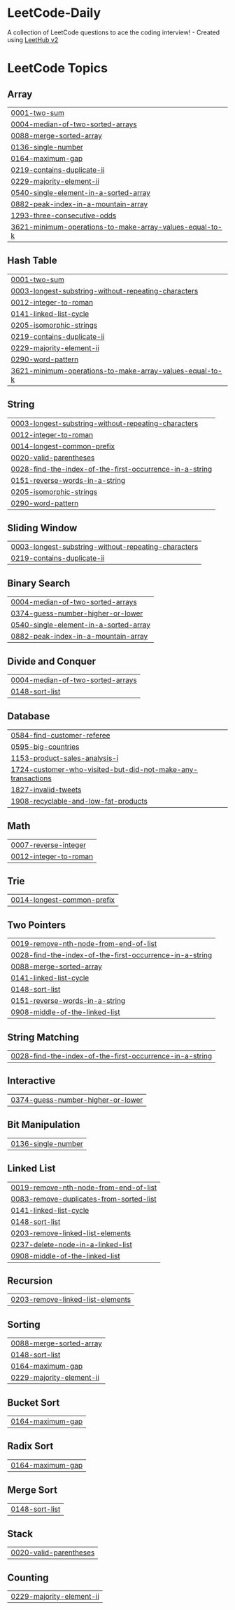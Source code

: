 # LeetCode-Daily
A collection of LeetCode questions to ace the coding interview! - Created using [LeetHub v2](https://github.com/arunbhardwaj/LeetHub-2.0)

<!---LeetCode Topics Start-->
# LeetCode Topics
## Array
|  |
| ------- |
| [0001-two-sum](https://github.com/Akshaysai04/LeetCode-Daily/tree/master/0001-two-sum) |
| [0004-median-of-two-sorted-arrays](https://github.com/Akshaysai04/LeetCode-Daily/tree/master/0004-median-of-two-sorted-arrays) |
| [0088-merge-sorted-array](https://github.com/Akshaysai04/LeetCode-Daily/tree/master/0088-merge-sorted-array) |
| [0136-single-number](https://github.com/Akshaysai04/LeetCode-Daily/tree/master/0136-single-number) |
| [0164-maximum-gap](https://github.com/Akshaysai04/LeetCode-Daily/tree/master/0164-maximum-gap) |
| [0219-contains-duplicate-ii](https://github.com/Akshaysai04/LeetCode-Daily/tree/master/0219-contains-duplicate-ii) |
| [0229-majority-element-ii](https://github.com/Akshaysai04/LeetCode-Daily/tree/master/0229-majority-element-ii) |
| [0540-single-element-in-a-sorted-array](https://github.com/Akshaysai04/LeetCode-Daily/tree/master/0540-single-element-in-a-sorted-array) |
| [0882-peak-index-in-a-mountain-array](https://github.com/Akshaysai04/LeetCode-Daily/tree/master/0882-peak-index-in-a-mountain-array) |
| [1293-three-consecutive-odds](https://github.com/Akshaysai04/LeetCode-Daily/tree/master/1293-three-consecutive-odds) |
| [3621-minimum-operations-to-make-array-values-equal-to-k](https://github.com/Akshaysai04/LeetCode-Daily/tree/master/3621-minimum-operations-to-make-array-values-equal-to-k) |
## Hash Table
|  |
| ------- |
| [0001-two-sum](https://github.com/Akshaysai04/LeetCode-Daily/tree/master/0001-two-sum) |
| [0003-longest-substring-without-repeating-characters](https://github.com/Akshaysai04/LeetCode-Daily/tree/master/0003-longest-substring-without-repeating-characters) |
| [0012-integer-to-roman](https://github.com/Akshaysai04/LeetCode-Daily/tree/master/0012-integer-to-roman) |
| [0141-linked-list-cycle](https://github.com/Akshaysai04/LeetCode-Daily/tree/master/0141-linked-list-cycle) |
| [0205-isomorphic-strings](https://github.com/Akshaysai04/LeetCode-Daily/tree/master/0205-isomorphic-strings) |
| [0219-contains-duplicate-ii](https://github.com/Akshaysai04/LeetCode-Daily/tree/master/0219-contains-duplicate-ii) |
| [0229-majority-element-ii](https://github.com/Akshaysai04/LeetCode-Daily/tree/master/0229-majority-element-ii) |
| [0290-word-pattern](https://github.com/Akshaysai04/LeetCode-Daily/tree/master/0290-word-pattern) |
| [3621-minimum-operations-to-make-array-values-equal-to-k](https://github.com/Akshaysai04/LeetCode-Daily/tree/master/3621-minimum-operations-to-make-array-values-equal-to-k) |
## String
|  |
| ------- |
| [0003-longest-substring-without-repeating-characters](https://github.com/Akshaysai04/LeetCode-Daily/tree/master/0003-longest-substring-without-repeating-characters) |
| [0012-integer-to-roman](https://github.com/Akshaysai04/LeetCode-Daily/tree/master/0012-integer-to-roman) |
| [0014-longest-common-prefix](https://github.com/Akshaysai04/LeetCode-Daily/tree/master/0014-longest-common-prefix) |
| [0020-valid-parentheses](https://github.com/Akshaysai04/LeetCode-Daily/tree/master/0020-valid-parentheses) |
| [0028-find-the-index-of-the-first-occurrence-in-a-string](https://github.com/Akshaysai04/LeetCode-Daily/tree/master/0028-find-the-index-of-the-first-occurrence-in-a-string) |
| [0151-reverse-words-in-a-string](https://github.com/Akshaysai04/LeetCode-Daily/tree/master/0151-reverse-words-in-a-string) |
| [0205-isomorphic-strings](https://github.com/Akshaysai04/LeetCode-Daily/tree/master/0205-isomorphic-strings) |
| [0290-word-pattern](https://github.com/Akshaysai04/LeetCode-Daily/tree/master/0290-word-pattern) |
## Sliding Window
|  |
| ------- |
| [0003-longest-substring-without-repeating-characters](https://github.com/Akshaysai04/LeetCode-Daily/tree/master/0003-longest-substring-without-repeating-characters) |
| [0219-contains-duplicate-ii](https://github.com/Akshaysai04/LeetCode-Daily/tree/master/0219-contains-duplicate-ii) |
## Binary Search
|  |
| ------- |
| [0004-median-of-two-sorted-arrays](https://github.com/Akshaysai04/LeetCode-Daily/tree/master/0004-median-of-two-sorted-arrays) |
| [0374-guess-number-higher-or-lower](https://github.com/Akshaysai04/LeetCode-Daily/tree/master/0374-guess-number-higher-or-lower) |
| [0540-single-element-in-a-sorted-array](https://github.com/Akshaysai04/LeetCode-Daily/tree/master/0540-single-element-in-a-sorted-array) |
| [0882-peak-index-in-a-mountain-array](https://github.com/Akshaysai04/LeetCode-Daily/tree/master/0882-peak-index-in-a-mountain-array) |
## Divide and Conquer
|  |
| ------- |
| [0004-median-of-two-sorted-arrays](https://github.com/Akshaysai04/LeetCode-Daily/tree/master/0004-median-of-two-sorted-arrays) |
| [0148-sort-list](https://github.com/Akshaysai04/LeetCode-Daily/tree/master/0148-sort-list) |
## Database
|  |
| ------- |
| [0584-find-customer-referee](https://github.com/Akshaysai04/LeetCode-Daily/tree/master/0584-find-customer-referee) |
| [0595-big-countries](https://github.com/Akshaysai04/LeetCode-Daily/tree/master/0595-big-countries) |
| [1153-product-sales-analysis-i](https://github.com/Akshaysai04/LeetCode-Daily/tree/master/1153-product-sales-analysis-i) |
| [1724-customer-who-visited-but-did-not-make-any-transactions](https://github.com/Akshaysai04/LeetCode-Daily/tree/master/1724-customer-who-visited-but-did-not-make-any-transactions) |
| [1827-invalid-tweets](https://github.com/Akshaysai04/LeetCode-Daily/tree/master/1827-invalid-tweets) |
| [1908-recyclable-and-low-fat-products](https://github.com/Akshaysai04/LeetCode-Daily/tree/master/1908-recyclable-and-low-fat-products) |
## Math
|  |
| ------- |
| [0007-reverse-integer](https://github.com/Akshaysai04/LeetCode-Daily/tree/master/0007-reverse-integer) |
| [0012-integer-to-roman](https://github.com/Akshaysai04/LeetCode-Daily/tree/master/0012-integer-to-roman) |
## Trie
|  |
| ------- |
| [0014-longest-common-prefix](https://github.com/Akshaysai04/LeetCode-Daily/tree/master/0014-longest-common-prefix) |
## Two Pointers
|  |
| ------- |
| [0019-remove-nth-node-from-end-of-list](https://github.com/Akshaysai04/LeetCode-Daily/tree/master/0019-remove-nth-node-from-end-of-list) |
| [0028-find-the-index-of-the-first-occurrence-in-a-string](https://github.com/Akshaysai04/LeetCode-Daily/tree/master/0028-find-the-index-of-the-first-occurrence-in-a-string) |
| [0088-merge-sorted-array](https://github.com/Akshaysai04/LeetCode-Daily/tree/master/0088-merge-sorted-array) |
| [0141-linked-list-cycle](https://github.com/Akshaysai04/LeetCode-Daily/tree/master/0141-linked-list-cycle) |
| [0148-sort-list](https://github.com/Akshaysai04/LeetCode-Daily/tree/master/0148-sort-list) |
| [0151-reverse-words-in-a-string](https://github.com/Akshaysai04/LeetCode-Daily/tree/master/0151-reverse-words-in-a-string) |
| [0908-middle-of-the-linked-list](https://github.com/Akshaysai04/LeetCode-Daily/tree/master/0908-middle-of-the-linked-list) |
## String Matching
|  |
| ------- |
| [0028-find-the-index-of-the-first-occurrence-in-a-string](https://github.com/Akshaysai04/LeetCode-Daily/tree/master/0028-find-the-index-of-the-first-occurrence-in-a-string) |
## Interactive
|  |
| ------- |
| [0374-guess-number-higher-or-lower](https://github.com/Akshaysai04/LeetCode-Daily/tree/master/0374-guess-number-higher-or-lower) |
## Bit Manipulation
|  |
| ------- |
| [0136-single-number](https://github.com/Akshaysai04/LeetCode-Daily/tree/master/0136-single-number) |
## Linked List
|  |
| ------- |
| [0019-remove-nth-node-from-end-of-list](https://github.com/Akshaysai04/LeetCode-Daily/tree/master/0019-remove-nth-node-from-end-of-list) |
| [0083-remove-duplicates-from-sorted-list](https://github.com/Akshaysai04/LeetCode-Daily/tree/master/0083-remove-duplicates-from-sorted-list) |
| [0141-linked-list-cycle](https://github.com/Akshaysai04/LeetCode-Daily/tree/master/0141-linked-list-cycle) |
| [0148-sort-list](https://github.com/Akshaysai04/LeetCode-Daily/tree/master/0148-sort-list) |
| [0203-remove-linked-list-elements](https://github.com/Akshaysai04/LeetCode-Daily/tree/master/0203-remove-linked-list-elements) |
| [0237-delete-node-in-a-linked-list](https://github.com/Akshaysai04/LeetCode-Daily/tree/master/0237-delete-node-in-a-linked-list) |
| [0908-middle-of-the-linked-list](https://github.com/Akshaysai04/LeetCode-Daily/tree/master/0908-middle-of-the-linked-list) |
## Recursion
|  |
| ------- |
| [0203-remove-linked-list-elements](https://github.com/Akshaysai04/LeetCode-Daily/tree/master/0203-remove-linked-list-elements) |
## Sorting
|  |
| ------- |
| [0088-merge-sorted-array](https://github.com/Akshaysai04/LeetCode-Daily/tree/master/0088-merge-sorted-array) |
| [0148-sort-list](https://github.com/Akshaysai04/LeetCode-Daily/tree/master/0148-sort-list) |
| [0164-maximum-gap](https://github.com/Akshaysai04/LeetCode-Daily/tree/master/0164-maximum-gap) |
| [0229-majority-element-ii](https://github.com/Akshaysai04/LeetCode-Daily/tree/master/0229-majority-element-ii) |
## Bucket Sort
|  |
| ------- |
| [0164-maximum-gap](https://github.com/Akshaysai04/LeetCode-Daily/tree/master/0164-maximum-gap) |
## Radix Sort
|  |
| ------- |
| [0164-maximum-gap](https://github.com/Akshaysai04/LeetCode-Daily/tree/master/0164-maximum-gap) |
## Merge Sort
|  |
| ------- |
| [0148-sort-list](https://github.com/Akshaysai04/LeetCode-Daily/tree/master/0148-sort-list) |
## Stack
|  |
| ------- |
| [0020-valid-parentheses](https://github.com/Akshaysai04/LeetCode-Daily/tree/master/0020-valid-parentheses) |
## Counting
|  |
| ------- |
| [0229-majority-element-ii](https://github.com/Akshaysai04/LeetCode-Daily/tree/master/0229-majority-element-ii) |
<!---LeetCode Topics End-->